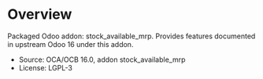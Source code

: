 # Overview

Packaged Odoo addon: stock_available_mrp. Provides features documented in upstream Odoo 16 under this addon.

- Source: OCA/OCB 16.0, addon stock_available_mrp
- License: LGPL-3
